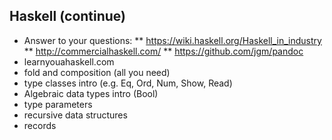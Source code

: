 ## Haskell (continue)
* Answer to your questions:
** https://wiki.haskell.org/Haskell_in_industry
** http://commercialhaskell.com/
** https://github.com/jgm/pandoc
* learnyouahaskell.com
* fold and composition (all you need)
* type classes intro (e.g. Eq, Ord, Num, Show, Read)
* Algebraic data types intro (Bool)
* type parameters
* recursive data structures
* records
